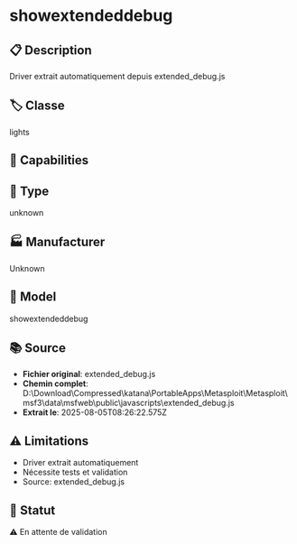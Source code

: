 # showextendeddebug

## 📋 Description
Driver extrait automatiquement depuis extended_debug.js

## 🏷️ Classe
lights

## 🔧 Capabilities


## 📡 Type
unknown

## 🏭 Manufacturer
Unknown

## 📱 Model
showextendeddebug

## 📚 Source
- **Fichier original**: extended_debug.js
- **Chemin complet**: D:\Download\Compressed\katana\PortableApps\Metasploit\Metasploit\msf3\data\msfweb\public\javascripts\extended_debug.js
- **Extrait le**: 2025-08-05T08:26:22.575Z

## ⚠️ Limitations
- Driver extrait automatiquement
- Nécessite tests et validation
- Source: extended_debug.js

## 🚀 Statut
⚠️ En attente de validation
